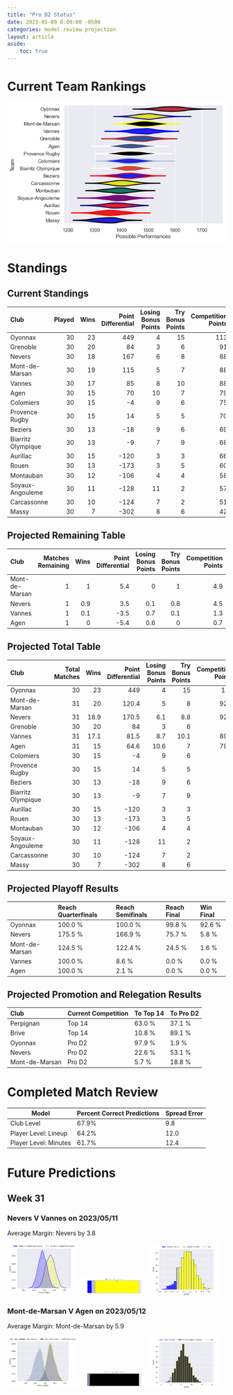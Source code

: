 ```yaml
---  
title: "Pro D2 Status"  
date: 2023-05-09 6:00:00 -0500  
categories: model review projection  
layout: article  
aside:  
    toc: true  
---
```

# Current Team Rankings


![Club Rankings](plots/rankings_Pro-D2-2022.png)
# Standings

## Current Standings


| Club               |   Played |   Wins |   Point Differential |   Losing Bonus Points |   Try Bonus Points |   Competition Points |
|:-------------------|---------:|-------:|---------------------:|----------------------:|-------------------:|---------------------:|
| Oyonnax            |       30 |     23 |                  449 |                     4 |                 15 |                  113 |
| Grenoble           |       30 |     20 |                   84 |                     3 |                  6 |                   91 |
| Nevers             |       30 |     18 |                  167 |                     6 |                  8 |                   88 |
| Mont-de-Marsan     |       30 |     19 |                  115 |                     5 |                  7 |                   88 |
| Vannes             |       30 |     17 |                   85 |                     8 |                 10 |                   88 |
| Agen               |       30 |     15 |                   70 |                    10 |                  7 |                   79 |
| Colomiers          |       30 |     15 |                   -4 |                     9 |                  6 |                   75 |
| Provence Rugby     |       30 |     15 |                   14 |                     5 |                  5 |                   70 |
| Beziers            |       30 |     13 |                  -18 |                     9 |                  6 |                   69 |
| Biarritz Olympique |       30 |     13 |                   -9 |                     7 |                  9 |                   68 |
| Aurillac           |       30 |     15 |                 -120 |                     3 |                  3 |                   66 |
| Rouen              |       30 |     13 |                 -173 |                     3 |                  5 |                   60 |
| Montauban          |       30 |     12 |                 -106 |                     4 |                  4 |                   58 |
| Soyaux-Angouleme   |       30 |     11 |                 -128 |                    11 |                  2 |                   57 |
| Carcassonne        |       30 |     10 |                 -124 |                     7 |                  2 |                   51 |
| Massy              |       30 |      7 |                 -302 |                     8 |                  6 |                   42 |



## Projected Remaining Table


| Club           |   Matches Remaining |   Wins |   Point Differential |   Losing Bonus Points |   Try Bonus Points |   Competition Points |
|:---------------|--------------------:|-------:|---------------------:|----------------------:|-------------------:|---------------------:|
| Mont-de-Marsan |                   1 |    1   |                  5.4 |                   0   |                1   |                  4.9 |
| Nevers         |                   1 |    0.9 |                  3.5 |                   0.1 |                0.8 |                  4.5 |
| Vannes         |                   1 |    0.1 |                 -3.5 |                   0.7 |                0.1 |                  1.3 |
| Agen           |                   1 |    0   |                 -5.4 |                   0.6 |                0   |                  0.7 |



## Projected Total Table


| Club               |   Total Matches |   Wins |   Point Differential |   Losing Bonus Points |   Try Bonus Points |   Competition Points |
|:-------------------|----------------:|-------:|---------------------:|----------------------:|-------------------:|---------------------:|
| Oyonnax            |              30 |   23   |                449   |                   4   |               15   |                113   |
| Mont-de-Marsan     |              31 |   20   |                120.4 |                   5   |                8   |                 92.9 |
| Nevers             |              31 |   18.9 |                170.5 |                   6.1 |                8.8 |                 92.5 |
| Grenoble           |              30 |   20   |                 84   |                   3   |                6   |                 91   |
| Vannes             |              31 |   17.1 |                 81.5 |                   8.7 |               10.1 |                 89.3 |
| Agen               |              31 |   15   |                 64.6 |                  10.6 |                7   |                 79.7 |
| Colomiers          |              30 |   15   |                 -4   |                   9   |                6   |                 75   |
| Provence Rugby     |              30 |   15   |                 14   |                   5   |                5   |                 70   |
| Beziers            |              30 |   13   |                -18   |                   9   |                6   |                 69   |
| Biarritz Olympique |              30 |   13   |                 -9   |                   7   |                9   |                 68   |
| Aurillac           |              30 |   15   |               -120   |                   3   |                3   |                 66   |
| Rouen              |              30 |   13   |               -173   |                   3   |                5   |                 60   |
| Montauban          |              30 |   12   |               -106   |                   4   |                4   |                 58   |
| Soyaux-Angouleme   |              30 |   11   |               -128   |                  11   |                2   |                 57   |
| Carcassonne        |              30 |   10   |               -124   |                   7   |                2   |                 51   |
| Massy              |              30 |    7   |               -302   |                   8   |                6   |                 42   |



## Projected Playoff Results


|                | Reach Quarterfinals   | Reach Semifinals   | Reach Final   | Win Final   |
|:---------------|:----------------------|:-------------------|:--------------|:------------|
| Oyonnax        | 100.0 %               | 100.0 %            | 99.8 %        | 92.6 %      |
| Nevers         | 175.5 %               | 166.9 %            | 75.7 %        | 5.8 %       |
| Mont-de-Marsan | 124.5 %               | 122.4 %            | 24.5 %        | 1.6 %       |
| Vannes         | 100.0 %               | 8.6 %              | 0.0 %         | 0.0 %       |
| Agen           | 100.0 %               | 2.1 %              | 0.0 %         | 0.0 %       |



## Projected Promotion and Relegation Results


| Club           | Current Competition   | To Top 14   | To Pro D2   |
|:---------------|:----------------------|:------------|:------------|
| Perpignan      | Top 14                | 63.0 %      | 37.1 %      |
| Brive          | Top 14                | 10.8 %      | 89.1 %      |
| Oyonnax        | Pro D2                | 97.9 %      | 1.9 %       |
| Nevers         | Pro D2                | 22.6 %      | 53.1 %      |
| Mont-de-Marsan | Pro D2                | 5.7 %       | 18.8 %      |



# Completed Match Review


| Model | Percent Correct Predictions | Spread Error |
| ------ | ------ | ------ |
| Club Level | 67.9% | 9.8 |
| Player Level: Lineup | 64.2% | 12.0 |
| Player Level: Minutes | 61.7% | 12.4 |


# Future Predictions

## Week 31

### Nevers V Vannes on 2023/05/11


Average Margin: Nevers by 3.8

<p float="left">
<img src="plots/performances_Nevers_V_Vannes_31.png" width="32%" />
<img src="plots/resultbar_Nevers_V_Vannes_31.png" width="32%" />
<img src="plots/spreads_Nevers_V_Vannes_31.png" width="32%" />
</p>

### Mont-de-Marsan V Agen on 2023/05/12


Average Margin: Mont-de-Marsan by 5.9

<p float="left">
<img src="plots/performances_Mont-de-Marsan_V_Agen_31.png" width="32%" />
<img src="plots/resultbar_Mont-de-Marsan_V_Agen_31.png" width="32%" />
<img src="plots/spreads_Mont-de-Marsan_V_Agen_31.png" width="32%" />
</p>
